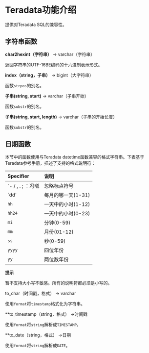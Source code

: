 Teradata功能介绍
==================

提供对Teradata SQL的兼容性。

字符串函数
----------------

**char2hexint（字符串）** -\> varchar（字符串）

返回字符串的UTF-16BE编码的十六进制表示形式。

**index（string，子串）** -\> bigint（大字符串）

函数`strpos`的别名。

**子串(string, start)** -\> varchar（子串开始）

函数`substr`的别名。


**子串(string, start, length)** -\> varchar（子串的开始长度）

函数`substr`的别名。


日期函数
--------------

本节中的函数使用与Teradata datetime函数兼容的格式字符串。下表基于Teradata参考手册，描述了支持的格式说明符：

| Specifier |说明|
| :------------ | :--------------------------------- |
| `- / , . ; ：冯曦|忽略标点符号|
| `dd' |每月的哪一天(1-31) |
| `hh` |一天中的小时(1-12) |
| `hh24` |一天中的小时(0-23) |
| `mi` |分钟(0-59) |
| `mm` |月份(01-12) |
| `ss` |秒(0-59) |
| `yyyy` |四位年份|
| `yy` |两位数年份|

**提示**

暂不支持大小写不敏感。所有的说明符都必须是小写的。


to\_char（时间戳，格式） -\> varchar

使用`format`将`timestamp`格式化为字符串。


**to\_timestamp（string，格式） -\>时间戳

使用`format`将`string`解析成`TIMESTAMP`。


**to\_date（string，格式） -\>日期

使用`format`将`string`解析成`DATE`。

